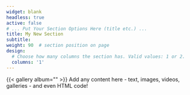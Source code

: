 ```yaml
---
widget: blank
headless: true
active: false
# ... Put Your Section Options Here (title etc.) ...
title: My New Section
subtitle:
weight: 90  # section position on page
design:
  # Choose how many columns the section has. Valid values: 1 or 2.
  columns: '1'
---
```

{{< gallery album="<albums>" >}}
Add any content here - text, images, videos, galleries - and even HTML code!